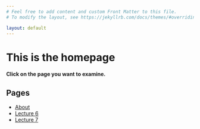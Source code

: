 ```yaml
---
# Feel free to add content and custom Front Matter to this file.
# To modify the layout, see https://jekyllrb.com/docs/themes/#overriding-theme-defaults

layout: default
---
```


# This is the homepage

#### Click on the page you want to examine.

## Pages

*   [About](/about.markdown)
*   [Lecture 6](/lecture6.markdown)
*   [Lecture 7](/lecture7.markdown)